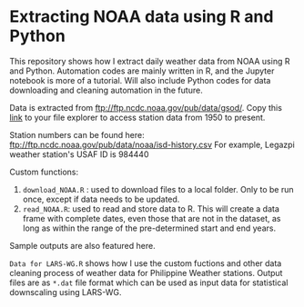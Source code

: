 # Extracting NOAA data using R and Python


This repository shows how I extract daily weather data from NOAA using R and Python. Automation codes are mainly written in R, and the Jupyter notebook is more of a tutorial. Will also include Python codes for data downloading and cleaning automation in the future.

Data is extracted from ftp://ftp.ncdc.noaa.gov/pub/data/gsod/. Copy this [link](ftp://ftp.ncdc.noaa.gov/pub/data/gsod/) to your file explorer to access station data from 1950 to present.

Station numbers can be found here:  
    ftp://ftp.ncdc.noaa.gov/pub/data/noaa/isd-history.csv
For example, Legazpi weather station's USAF ID is 984440

Custom functions:
1. `download_NOAA.R` : used to download files to a local folder. Only to be run once, except if data needs to be updated.
2. `read_NOAA.R`: used to read and store data to R. This will create a data frame with complete dates, even those that are not in the dataset, as long as within the range of the pre-determined start and end years.

Sample outputs are also featured here.

`Data for LARS-WG.R` shows how I use the custom fuctions and other data cleaning process of weather data for Philippine Weather stations. 
Output files are as `*.dat` file format which can be used as input data for statistical downscaling using LARS-WG.
